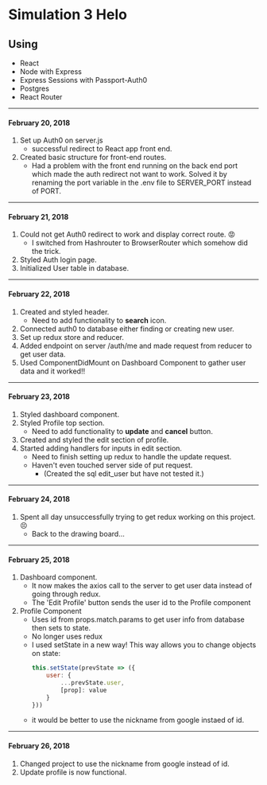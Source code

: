# Simulation 3 Helo

## Using 
* React
* Node with Express
* Express Sessions with Passport-Auth0
* Postgres
* React Router

---

#### February 20, 2018
1. Set up Auth0 on server.js
    - successful redirect to React app front end.
2. Created basic structure for front-end routes.
    - Had a problem with the front end running on the back end port which made the auth redirect not want to work. Solved it by renaming the port variable in the .env file to SERVER_PORT instead of PORT.

---

#### February 21, 2018
1. Could not get Auth0 redirect to work and display correct route. :rage:
    - I switched from Hashrouter to BrowserRouter which somehow did the trick.
2. Styled Auth login page.
3. Initialized User table in database.

---

#### February 22, 2018
1. Created and styled header.
    - Need to add functionality to **search** icon.
2. Connected auth0 to database either finding or creating new user.
3. Set up redux store and reducer.
4. Added endpoint on server /auth/me and made request from reducer to get user data.
5. Used ComponentDidMount on Dashboard Component to gather user data and it worked!!

---

#### February 23, 2018
1. Styled dashboard component.
2. Styled Profile top section. 
    - Need to add functionality to **update** and **cancel** button.
3. Created and styled the edit section of profile. 
4. Started adding handlers for inputs in edit section.
    - Need to finish setting up redux to handle the update request.
    - Haven't even touched server side of put request.
        - (Created the sql edit_user but have not tested it.)

---

#### February 24, 2018
1. Spent all day unsuccessfully trying to get redux working on this project. :persevere:
    - Back to the drawing board...

---

#### February 25, 2018
1. Dashboard component. 
    - It now makes the axios call to the server to get user data instead of going through redux.
    - The 'Edit Profile' button sends the user id to the Profile component
2. Profile Component
    - Uses id from props.match.params to get user info from database then sets to state.
    - No longer uses redux
    - I used setState in a new way! This way allows you to change objects on state:
        ```javascript
        this.setState(prevState => ({
            user: {
                ...prevState.user,
                [prop]: value
            }
        }))
        ```
    - it would be better to use the nickname from google instaed of id.

---

#### February 26, 2018
1. Changed project to use the nickname from google instead of id.
2. Update profile is now functional. 


  